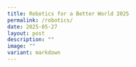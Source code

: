 ```yaml
---
title: Robotics for a Better World 2025
permalink: /robotics/
date: 2025-05-27
layout: post
description: ""
image: ""
variant: markdown
---
```

